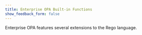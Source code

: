```yaml
---
title: Enterprise OPA Built-in Functions
show_feedback_form: false
---
```


Enterprise OPA features several extensions to the Rego language.
